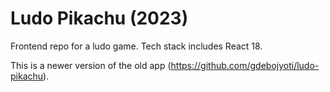 # Ludo Pikachu (2023)

Frontend repo for a ludo game. Tech stack includes React 18.

This is a newer version of the old app (https://github.com/gdebojyoti/ludo-pikachu).
